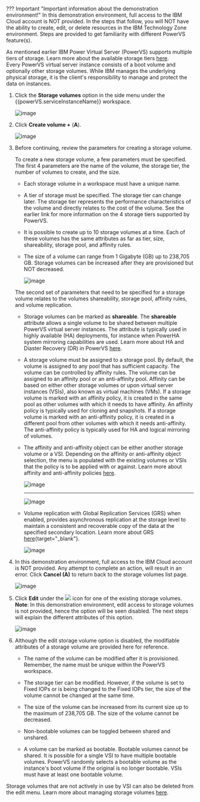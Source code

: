 ??? Important "Important information about the demonstration environment!"
    In this demonstration environment, full access to the IBM Cloud account is NOT provided. In the steps that follow, you will NOT have the ability to create, edit, or delete resources in the IBM Technology Zone environment. Steps are provided to get familiarity with different PowerVS feature(s).
    
As mentioned earlier IBM Power Virtual Server (PowerVS) supports multiple tiers of storage. Learn more about the available storage tiers <a href="https://cloud.ibm.com/docs/power-iaas?topic=power-iaas-about-power-iaas#storage-tiers-spec-private-cloud" target="_blank">here</a>.<br>Every PowerVS virtual server instance consists of a boot volume and optionally other storage volumes. While IBM manages the underlying physical storage, it is the client's responsibility to manage and protect the data on instances.

1. Click the **Storage volumes** option in the side menu under the {{powerVS.serviceInstanceName}} workspace.

    ![image](https://github.com/user-attachments/assets/b038e8ac-d1d4-465f-aaf2-f124672aa7c5)

2. Click **Create volume +** (**A**).
    
    ![image](https://github.com/user-attachments/assets/8eae38bb-2123-4178-ad54-2d2e5692a225)

3. Before continuing, review the parameters for creating a storage volume.

    To create a new storage volume, a few parameters must be specified. The first 4 parameters are the name of the volume, the storage tier, the number of volumes to create, and the size.

    * Each storage volume in a workspace must have a unique name.

    * A tier of storage must be specified. The storage tier can change later. The storage tier represents the performance characteristics of the volume and directly relates to the cost of the volume. See the earlier link for more information on the 4 storage tiers supported by PowerVS.

    * It is possible to create up to 10 storage volumes at a time. Each of these volumes has the same attributes as far as tier, size, shareability, storage pool, and affinity rules.

    * The size of a volume can range from 1 Gigabyte (GB) up to 238,705 GB. Storage volumes can be increased after they are provisioned but NOT decreased.

        ![image](https://github.com/user-attachments/assets/86297630-640d-417e-8dcd-657db5378406)

    The second set of parameters that need to be specified for a storage volume relates to the volumes shareability, storage pool, affinity rules, and volume replication.

    * Storage volumes can be marked as **shareable**. The **shareable** attribute allows a single volume to be shared between multiple PowerVS virtual server instances. The attribute is typically used in highly available (HA) deployments, for instance when PowerHA system mirroring capabilities are used. Learn more about HA and Diaster Recovery (DR) in PowerVS <a href="https://cloud.ibm.com/docs/power-iaas?topic=power-iaas-ha-dr" target="_blank">here</a>.

    * A storage volume must be assigned to a storage pool. By default, the volume is assigned to any pool that has sufficient capacity. The volume can be controlled by affinity rules. The volume can be assigned to an affinity pool or an anti-affinity pool. Affinity can be based on either other storage volumes or upon virtual server instances (VSIs), also known as virtual machines (VMs). If a storage volume is marked with an affinity policy, it is created in the same pool as other volumes with which it needs to have affinity. An affinity policy is typically used for cloning and snapshots. If a storage volume is marked with an anti-affinity policy, it is created in a different pool from other volumes with which it needs anti-affinity. The anti-affinity policy is typically used for HA and logical mirroring of volumes.

    * The affinity and anti-affinity object can be either another storage volume or a VSI. Depending on the affinity or anti-affinity object selection, the menu is populated with the existing volumes or VSIs that the policy is to be applied with or against. Learn more about affinity and anti-affinity policies <a href="https://cloud.ibm.com/docs/power-iaas?topic=power-iaas-powervs-faqs#affinity">here</a>.
      
      ![image](https://github.com/user-attachments/assets/3b207478-1414-4aa5-8537-2ceedb168824)
      
      <hr>
      
      ![image](https://github.com/user-attachments/assets/0d6e2cbb-ec9d-4229-af11-0457d28f7365)

    * Volume replication with Global Replication Services (GRS) when enabled, provides asynchronous replication at the storage level to maintain a consistent and recoverable copy of the data at the specified secondary location. Learn more about GRS [here](https://cloud.ibm.com/docs/power-iaas?topic=power-iaas-getting-started-GRS){target="_blank"}.

        ![image](https://github.com/user-attachments/assets/2c2b899c-e5e2-46e4-9ff6-5a08a1c05a35)

5. In this demonstration environment, full access to the IBM Cloud account is NOT provided. Any attempt to complete an action, will result in an error. Click **Cancel (A)** to return back to the storage volumes list page.

    ![image](https://github.com/user-attachments/assets/1b84b24d-b6ea-4c71-99e4-d1e8832d4dd9)    

6. Click **Edit** under the ![](_attachments/ellipses.png) icon for one of the existing storage volumes.<br>**Note**: In this demonstration environment, edit access to storage volumes is not provided, hence the option will be seen disabled. The next steps will explain the different attributes of this option.

    ![image](https://github.com/user-attachments/assets/82e7f1b5-6b80-418d-af03-76752fe10f1a)

7. Although the edit storage volume option is disabled, the modifiable attributes of a storage volume are provided here for reference.

    * The name of the volume can be modified after it is provisioned. Remember, the name must be unique within the PowerVS workspace.

    * The storage tier can be modified. However, if the volume is set to Fixed IOPs or is being changed to the Fixed IOPs tier, the size of the volume cannot be changed at the same time.

    * The size of the volume can be increased from its current size up to the maximum of 238,705 GB. The size of the volume cannot be decreased.

    * Non-bootable volumes can be toggled between shared and unshared.

    * A volume can be marked as bootable. Bootable volumes cannot be shared. It is possible for a single VSI to have multiple bootable volumes. PowerVS randomly selects a bootable volume as the instance's boot volume if the original is no longer bootable. VSIs must have at least one bootable volume.

Storage volumes that are not actively in use by VSI can also be deleted from the edit menu. Learn more about managing storage volumes <a href="https://cloud.ibm.com/docs/power-iaas?topic=power-iaas-modifying-instance#modifying-volume-network" target="_blank">here</a>.
